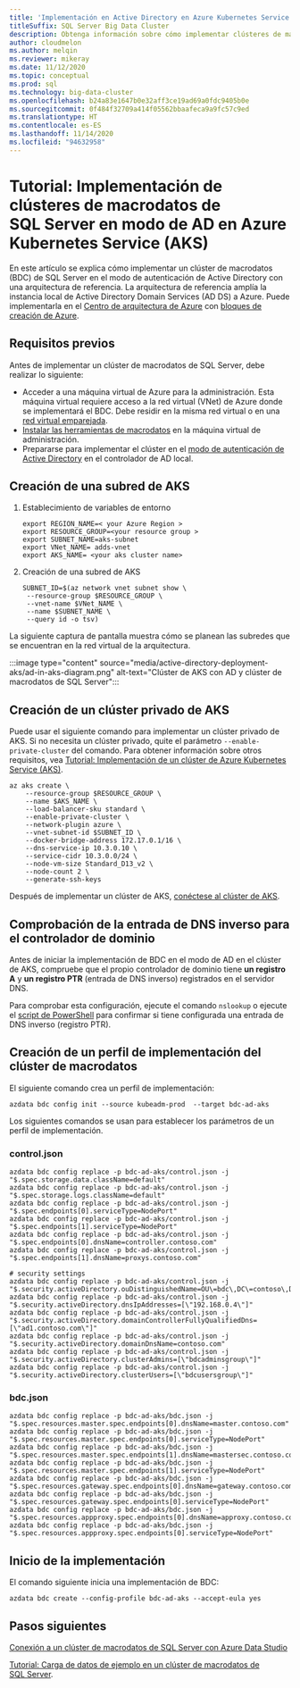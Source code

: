 ```yaml
---
title: 'Implementación en Active Directory en Azure Kubernetes Service (AKS): tutorial'
titleSuffix: SQL Server Big Data Cluster
description: Obtenga información sobre cómo implementar clústeres de macrodatos de SQL Server en modo de AD en Azure Kubernetes Service (AKS).
author: cloudmelon
ms.author: melqin
ms.reviewer: mikeray
ms.date: 11/12/2020
ms.topic: conceptual
ms.prod: sql
ms.technology: big-data-cluster
ms.openlocfilehash: b24a83e1647b0e32aff3ce19ad69a0fdc9405b0e
ms.sourcegitcommit: 0f484f32709a414f05562bbaafeca9a9fc57c9ed
ms.translationtype: HT
ms.contentlocale: es-ES
ms.lasthandoff: 11/14/2020
ms.locfileid: "94632958"
---
```

# <a name="tutorial-deploy-sql-server-big-data-clusters-in-ad-mode-on-azure-kubernetes-services-aks"></a>Tutorial: Implementación de clústeres de macrodatos de SQL Server en modo de AD en Azure Kubernetes Service (AKS)

En este artículo se explica cómo implementar un clúster de macrodatos (BDC) de SQL Server en el modo de autenticación de Active Directory con una arquitectura de referencia. La arquitectura de referencia amplía la instancia local de Active Directory Domain Services (AD DS) a Azure. Puede implementarla en el [Centro de arquitectura de Azure](https://github.com/mspnp/identity-reference-architectures/tree/master/adds-extend-domain) con [bloques de creación de Azure](https://github.com/mspnp/template-building-blocks/wiki/Install-Azure-Building-Blocks).

## <a name="prerequisites"></a>Requisitos previos

Antes de implementar un clúster de macrodatos de SQL Server, debe realizar lo siguiente:

* Acceder a una máquina virtual de Azure para la administración. Esta máquina virtual requiere acceso a la red virtual (VNet) de Azure donde se implementará el BDC. Debe residir en la misma red virtual o en una [red virtual emparejada](/azure/virtual-network/virtual-network-manage-peering).
* [Instalar las herramientas de macrodatos](deploy-big-data-tools.md) en la máquina virtual de administración.
* Prepararse para implementar el clúster en el [modo de autenticación de Active Directory](active-directory-prerequisites.md) en el controlador de AD local.

## <a name="create-aks-subnet"></a>Creación de una subred de AKS

1. Establecimiento de variables de entorno

   ```console
   export REGION_NAME=< your Azure Region >
   export RESOURCE_GROUP=<your resource group >
   export SUBNET_NAME=aks-subnet
   export VNet_NAME= adds-vnet
   export AKS_NAME= <your aks cluster name>
   ```

1. Creación de una subred de AKS

   ```console
   SUBNET_ID=$(az network vnet subnet show \
    --resource-group $RESOURCE_GROUP \
    --vnet-name $VNet_NAME \
    --name $SUBNET_NAME \
    --query id -o tsv)
   ```

La siguiente captura de pantalla muestra cómo se planean las subredes que se encuentran en la red virtual de la arquitectura.

:::image type="content" source="media/active-directory-deployment-aks/ad-in-aks-diagram.png" alt-text="Clúster de AKS con AD y clúster de macrodatos de SQL Server":::

## <a name="create-an-aks-private-cluster"></a>Creación de un clúster privado de AKS

Puede usar el siguiente comando para implementar un clúster privado de AKS. Si no necesita un clúster privado, quite el parámetro `--enable-private-cluster` del comando. Para obtener información sobre otros requisitos, vea [Tutorial: Implementación de un clúster de Azure Kubernetes Service (AKS)](/azure/aks/tutorial-kubernetes-deploy-cluster).

```azurecli
az aks create \
    --resource-group $RESOURCE_GROUP \
    --name $AKS_NAME \
    --load-balancer-sku standard \
    --enable-private-cluster \
    --network-plugin azure \
    --vnet-subnet-id $SUBNET_ID \
    --docker-bridge-address 172.17.0.1/16 \
    --dns-service-ip 10.3.0.10 \
    --service-cidr 10.3.0.0/24 \
    --node-vm-size Standard_D13_v2 \
    --node-count 2 \
    --generate-ssh-keys
```

Después de implementar un clúster de AKS, [conéctese al clúster de AKS](/azure/aks/tutorial-kubernetes-deploy-cluster#connect-to-cluster-using-kubectl).

## <a name="verify-reverse-dns-entry-for-domain-controller"></a>Comprobación de la entrada de DNS inverso para el controlador de dominio

Antes de iniciar la implementación de BDC en el modo de AD en el clúster de AKS, compruebe que el propio controlador de dominio tiene **un registro A** y **un registro PTR** (entrada de DNS inverso) registrados en el servidor DNS.

Para comprobar esta configuración, ejecute el comando `nslookup` o ejecute el [script de PowerShell](troubleshoot-ad-reverse-lookup-zone.md) para confirmar si tiene configurada una entrada de DNS inverso (registro PTR).

## <a name="create-bdc-deployment-profile"></a>Creación de un perfil de implementación del clúster de macrodatos

El siguiente comando crea un perfil de implementación:

```console
azdata bdc config init --source kubeadm-prod  --target bdc-ad-aks
```

Los siguientes comandos se usan para establecer los parámetros de un perfil de implementación.

### <a name="controljson"></a>control.json

```console
azdata bdc config replace -p bdc-ad-aks/control.json -j "$.spec.storage.data.className=default"
azdata bdc config replace -p bdc-ad-aks/control.json -j "$.spec.storage.logs.className=default"
azdata bdc config replace -p bdc-ad-aks/control.json -j "$.spec.endpoints[0].serviceType=NodePort"
azdata bdc config replace -p bdc-ad-aks/control.json -j "$.spec.endpoints[1].serviceType=NodePort"
azdata bdc config replace -p bdc-ad-aks/control.json -j "$.spec.endpoints[0].dnsName=controller.contoso.com"
azdata bdc config replace -p bdc-ad-aks/control.json -j "$.spec.endpoints[1].dnsName=proxys.contoso.com"

# security settings 
azdata bdc config replace -p bdc-ad-aks/control.json -j "$.security.activeDirectory.ouDistinguishedName=OU\=bdc\,DC\=contoso\,DC\=com"
azdata bdc config replace -p bdc-ad-aks/control.json -j "$.security.activeDirectory.dnsIpAddresses=[\"192.168.0.4\"]"
azdata bdc config replace -p bdc-ad-aks/control.json -j "$.security.activeDirectory.domainControllerFullyQualifiedDns=[\"ad1.contoso.com\"]"
azdata bdc config replace -p bdc-ad-aks/control.json -j "$.security.activeDirectory.domainDnsName=contoso.com"
azdata bdc config replace -p bdc-ad-aks/control.json -j "$.security.activeDirectory.clusterAdmins=[\"bdcadminsgroup\"]"
azdata bdc config replace -p bdc-ad-aks/control.json -j "$.security.activeDirectory.clusterUsers=[\"bdcusersgroup\"]"
```

### <a name="bdcjson"></a>bdc.json

```console
azdata bdc config replace -p bdc-ad-aks/bdc.json -j "$.spec.resources.master.spec.endpoints[0].dnsName=master.contoso.com"
azdata bdc config replace -p bdc-ad-aks/bdc.json -j "$.spec.resources.master.spec.endpoints[0].serviceType=NodePort"
azdata bdc config replace -p bdc-ad-aks/bdc.json -j "$.spec.resources.master.spec.endpoints[1].dnsName=mastersec.contoso.com"
azdata bdc config replace -p bdc-ad-aks/bdc.json -j "$.spec.resources.master.spec.endpoints[1].serviceType=NodePort"
azdata bdc config replace -p bdc-ad-aks/bdc.json -j "$.spec.resources.gateway.spec.endpoints[0].dnsName=gateway.contoso.com"
azdata bdc config replace -p bdc-ad-aks/bdc.json -j "$.spec.resources.gateway.spec.endpoints[0].serviceType=NodePort"
azdata bdc config replace -p bdc-ad-aks/bdc.json -j "$.spec.resources.appproxy.spec.endpoints[0].dnsName=approxy.contoso.com"
azdata bdc config replace -p bdc-ad-aks/bdc.json -j "$.spec.resources.appproxy.spec.endpoints[0].serviceType=NodePort"
```

## <a name="initiate-deployment"></a>Inicio de la implementación

El comando siguiente inicia una implementación de BDC:

```console
azdata bdc create --config-profile bdc-ad-aks --accept-eula yes
```

## <a name="next-steps"></a>Pasos siguientes

[Conexión a un clúster de macrodatos de SQL Server con Azure Data Studio](connect-to-big-data-cluster.md)

[Tutorial: Carga de datos de ejemplo en un clúster de macrodatos de SQL Server](tutorial-load-sample-data.md).